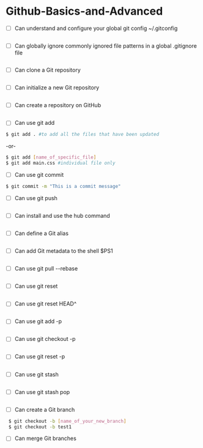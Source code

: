 # Github-Basics-and-Advanced
- [ ] Can understand and configure your global git config ~/.gitconfig
```bash

```
- [ ] Can globally ignore commonly ignored file patterns in a global .gitignore file
```bash

```
- [ ] Can clone a Git repository
```bash

```
- [ ] Can initialize a new Git repository
```bash

```
- [ ] Can create a repository on GitHub
```bash

```
- [ ] Can use git add
```bash
$ git add . #to add all the files that have been updated
```
-or-
```bash
$ git add [name_of_specific_file]
$ git add main.css #individual file only
```
- [ ] Can use git commit
```bash
$ git commit -m "This is a commit message"
```
- [ ] Can use git push
```bash

```
- [ ] Can install and use the hub command
```bash

```
- [ ] Can define a Git alias
```bash

```
- [ ] Can add Git metadata to the shell $PS1
```bash

```
- [ ] Can use git pull --rebase
```bash

```
- [ ] Can use git reset
```bash

```
- [ ] Can use git reset HEAD^
```bash

```
- [ ] Can use git add -p
```bash

```
- [ ] Can use git checkout -p
```bash

```
- [ ] Can use git reset -p
```bash

```
- [ ] Can use git stash
```bash

```
- [ ] Can use git stash pop
```bash

```
- [ ] Can create a Git branch
```bash
 $ git checkout -b [name_of_your_new_branch]
 $ git checkout -b test1
```
- [ ] Can merge Git branches
```bash

```
